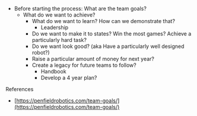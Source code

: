 
* Before starting the process: What are the team goals?
    * What do we want to achieve? 
        * What do we want to learn? How can we demonstrate that?
            * Leadership         
        * Do we want to make it to states? Win the most games? Achieve a particularly hard task?
        * Do we want look good? (aka Have a particularly well designed robot?) 
        * Raise a particular amount of money for next year?
        * Create a legacy for future teams to follow?
            * Handbook
            * Develop a 4 year plan?

References
* [https://penfieldrobotics.com/team-goals/](https://penfieldrobotics.com/team-goals/)